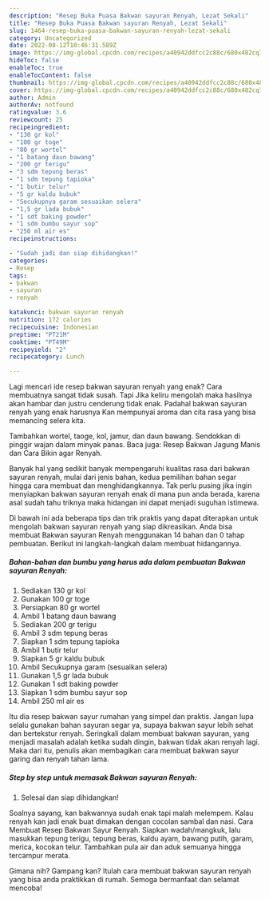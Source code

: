 ```yaml
---
description: "Resep Buka Puasa Bakwan sayuran Renyah, Lezat Sekali"
title: "Resep Buka Puasa Bakwan sayuran Renyah, Lezat Sekali"
slug: 1464-resep-buka-puasa-bakwan-sayuran-renyah-lezat-sekali
category: Uncategorized
date: 2022-08-12T10:46:31.589Z
image: https://img-global.cpcdn.com/recipes/a40942ddfcc2c88c/680x482cq70/bakwan-sayuran-renyah-foto-resep-utama.jpg
hideToc: false
enableToc: true
enableTocContent: false
thumbnail: https://img-global.cpcdn.com/recipes/a40942ddfcc2c88c/680x482cq70/bakwan-sayuran-renyah-foto-resep-utama.jpg
cover: https://img-global.cpcdn.com/recipes/a40942ddfcc2c88c/680x482cq70/bakwan-sayuran-renyah-foto-resep-utama.jpg
author: Admin
authorAv: notfound
ratingvalue: 3.6
reviewcount: 25
recipeingredient:
- "130 gr kol"
- "100 gr toge"
- "80 gr wortel"
- "1 batang daun bawang"
- "200 gr terigu"
- "3 sdm tepung beras"
- "1 sdm tepung tapioka"
- "1 butir telur"
- "5 gr kaldu bubuk"
- "Secukupnya garam sesuaikan selera"
- "1,5 gr lada bubuk"
- "1 sdt baking powder"
- "1 sdm bumbu sayur sop"
- "250 ml air es"
recipeinstructions:

- "Sudah jadi dan siap dihidangkan!"
categories:
- Resep
tags:
- bakwan
- sayuran
- renyah

katakunci: bakwan sayuran renyah 
nutrition: 172 calories
recipecuisine: Indonesian
preptime: "PT21M"
cooktime: "PT49M"
recipeyield: "2"
recipecategory: Lunch

---
```



Lagi mencari ide resep bakwan sayuran renyah yang enak? Cara membuatnya sangat tidak susah. Tapi Jika keliru mengolah maka hasilnya akan hambar dan justru cenderung tidak enak. Padahal bakwan sayuran renyah yang enak harusnya Kan mempunyai aroma dan cita rasa yang bisa memancing selera kita.


Tambahkan wortel, taoge, kol, jamur, dan daun bawang. Sendokkan di pinggir wajan dalam minyak panas. Baca juga: Resep Bakwan Jagung Manis dan Cara Bikin agar Renyah.

Banyak hal yang sedikit banyak mempengaruhi kualitas rasa dari bakwan sayuran renyah, mulai dari jenis bahan, kedua pemilihan bahan segar hingga cara membuat dan menghidangkannya. Tak perlu pusing jika ingin menyiapkan bakwan sayuran renyah enak di mana pun anda berada, karena asal sudah tahu triknya maka hidangan ini dapat menjadi suguhan istimewa.


Di bawah ini ada beberapa tips dan trik praktis yang dapat diterapkan untuk mengolah bakwan sayuran renyah yang siap dikreasikan. Anda bisa membuat Bakwan sayuran Renyah menggunakan 14 bahan dan 0 tahap pembuatan. Berikut ini langkah-langkah dalam membuat hidangannya.

<!--inarticleads1-->

##### Bahan-bahan dan bumbu yang harus ada dalam pembuatan Bakwan sayuran Renyah:

1. Sediakan 130 gr kol
1. Gunakan 100 gr toge
1. Persiapkan 80 gr wortel
1. Ambil 1 batang daun bawang
1. Sediakan 200 gr terigu
1. Ambil 3 sdm tepung beras
1. Siapkan 1 sdm tepung tapioka
1. Ambil 1 butir telur
1. Siapkan 5 gr kaldu bubuk
1. Ambil Secukupnya garam (sesuaikan selera)
1. Gunakan 1,5 gr lada bubuk
1. Gunakan 1 sdt baking powder
1. Siapkan 1 sdm bumbu sayur sop
1. Ambil 250 ml air es


Itu dia resep bakwan sayur rumahan yang simpel dan praktis. Jangan lupa selalu gunakan bahan sayuran segar ya, supaya bakwan sayur lebih sehat dan bertekstur renyah. Seringkali dalam membuat bakwan sayuran, yang menjadi masalah adalah ketika sudah dingin, bakwan tidak akan renyah lagi. Maka dari itu, penulis akan membagikan cara membuat bakwan sayur garing dan renyah tahan lama. 

<!--inarticleads2-->

##### Step by step untuk memasak Bakwan sayuran Renyah:


1. Selesai dan siap dihidangkan!

Soalnya sayang, kan bakwannya sudah enak tapi malah melempem. Kalau renyah kan jadi enak buat dimakan dengan cocolan sambal dan nasi. Cara Membuat Resep Bakwan Sayur Renyah. Siapkan wadah/mangkuk, lalu masukkan tepung terigu, tepung beras, kaldu ayam, bawang putih, garam, merica, kocokan telur. Tambahkan pula air dan aduk semuanya hingga tercampur merata. 

Gimana nih? Gampang kan? Itulah cara membuat bakwan sayuran renyah yang bisa anda praktikkan di rumah. Semoga bermanfaat dan selamat mencoba!
